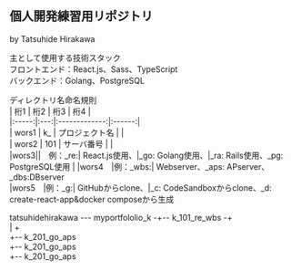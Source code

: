 ## 個人開発練習用リポジトリ
by Tatsuhide Hirakawa

主として使用する技術スタック  
フロントエンド：React.js、Sass、TypeScript  
バックエンド：Golang、PostgreSQL  


ディレクトリ名命名規則  
| 桁1 | 桁2 | 桁3 | 桁4 |  
|:-----:|:---:|:-------------:|:------:|  
| wors1 |  k_ | プロジェクト名 |        |  
| wors2 | 101 | サーバ番号 |  |  
|wors3||　例：_re:| React.js使用、|_go: Golang使用、|_ra: Rails使用、_pg: PostgreSQL使用  |
|wors4　|例：_wbs:| Webserver、_aps: APserver、_dbs:DBserver  
|wors5　|例：_g:| GitHubからclone、|_c: CodeSandboxからclone、_d: create-react-app&docker composeから生成  

tatsuhidehirakawa --- myportfololio_k -+-- k_101_re_wbs -+  
                                       |                 +  
                                       +-- k_201_go_aps  
                                       +-- k_201_go_aps  
                                       +-- k_201_go_aps  
                                       
